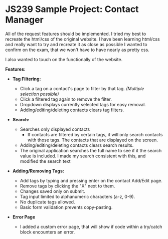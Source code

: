 # JS239 Sample Project: Contact Manager

All of the request features should be implemented. I tried my best to recreate the html/css of the original website.
I have been learning html/css and really want to try and recreate it as close as possible I wanted to confirm on the exam, that we won't have to have nearly as pretty css.

I also wanted to touch on the functionally of the website.

**Features:**

- **Tag Filtering:**

  - Click a tag on a contact's page to filter by that tag. _(Multiple selection possible)_
  - Click a filtered tag again to remove the filter.
  - Dropdown displays currently selected tags for easy removal.
  - Adding/editing/deleting contacts clears tag filters.

- **Search:**

  - Searches only displayed contacts
    - If contacts are filtered by certain tags, it will only search contacts with those tags. The contacts that are displayed on the screen.
  - Adding/editing/deleting contacts clears search results.
  - The original application searches the full name to see if it the search value is included. I made my search consistent with this, and modified the search text

- **Adding/Removing Tags:**
  - Add tags by typing and pressing enter on the contact Add/Edit page.
  - Remove tags by clicking the "X" next to them.
  - Changes saved only on submit.
  - Tag input limited to alphanumeric characters (a-z, 0-9).
  - No duplicate tags allowed.
  - Basic form validation prevents copy-pasting.
- **Error Page**
  - I added a custom error page, that will show if code within a try/catch block encounters an error.
